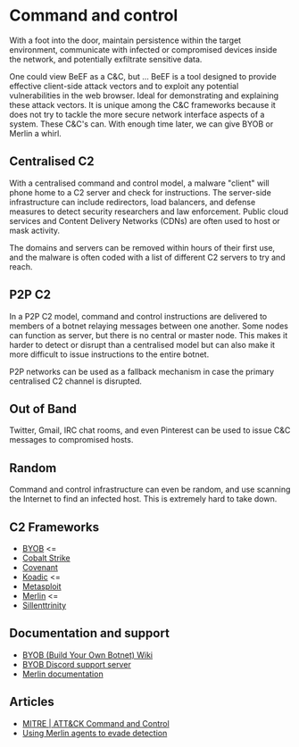 # Command and control

With a foot into the door, maintain persistence within the target environment, communicate with 
infected or compromised devices inside the network, and potentially exfiltrate sensitive data.

One could view BeEF as a C&C, but ... BeEF is a tool designed to provide effective client-side attack vectors and to 
exploit any potential vulnerabilities in the web browser. Ideal for demonstrating and explaining these attack 
vectors. It is unique among the C&C frameworks because it does not try to tackle the more secure network interface 
aspects of a system. These C&C's can. With enough time later, we can give BYOB or Merlin a whirl.

## Centralised C2

With a centralised command and control model, a malware "client" will phone home to a C2 server and check for 
instructions. The server-side infrastructure can include redirectors, load balancers, and defense measures to detect 
security researchers and law enforcement. Public cloud services and Content Delivery Networks (CDNs) are often used to 
host or mask activity.

The domains and servers can be removed within hours of their first use, and the malware is often coded with a list of 
different C2 servers to try and reach.

## P2P C2

In a P2P C2 model, command and control instructions are delivered to members of a botnet relaying messages between one 
another. Some nodes can function as server, but there is no central or master node. This makes it harder to detect or 
disrupt than a centralised model but can also make it more difficult to issue instructions to the entire botnet. 

P2P networks can be used as a fallback mechanism in case the primary centralised C2 channel is disrupted.

## Out of Band

Twitter, Gmail, IRC chat rooms, and even Pinterest can be used to issue C&C messages to compromised hosts.

## Random

Command and control infrastructure can even be random, and use scanning the Internet to find an infected host. This is 
extremely hard to take down.

## C2 Frameworks

* [BYOB](https://github.com/malwaredllc/byob) <=
* [Cobalt Strike](https://www.cobaltstrike.com/) 
* [Covenant](https://github.com/cobbr/Covenant/)
* [Koadic](https://github.com/zerosum0x0/koadic) <=
* [Metasploit](https://www.metasploit.com/)
* [Merlin](https://github.com/Ne0nd0g/merlin) <=
* [Sillenttrinity](https://github.com/byt3bl33d3r/SILENTTRINITY)

## Documentation and support

* [BYOB (Build Your Own Botnet) Wiki](https://github.com/malwaredllc/byob/wiki)
* [BYOB Discord support server](https://discord.gg/8FsSrw7)
* [Merlin documentation](https://merlin-c2.readthedocs.io/en/latest/index.html)

## Articles

* [MITRE | ATT&CK Command and Control](https://attack.mitre.org/tactics/TA0011/)
* [Using Merlin agents to evade detection](https://resources.infosecinstitute.com/topic/using-merlin-agents-to-evade-detection/)
